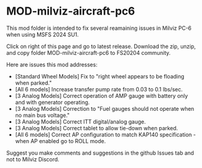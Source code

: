 # MOD-milviz-aircraft-pc6

This mod folder is intended to fix several reamaining issues in Milviz PC-6 when using MSFS 2024 SU1.

Click on right of this page and go to latest release. Download the zip, unzip, and copy folder MOD-milviz-aircraft-pc6 to FS20204 community.

Here are issues this mod addresses:

* [Standard Wheel Models]  Fix to "right wheel appears to be floading when parked."
* [All 6 models]  Increase transfer pump rate from 0.03 to 0.1 lbs/sec.
* [3 Analog Models] Correct operation of AMP gauge with battery only and with generator operating.
* [3 Analog Models] Correction to "Fuel gauges should not operate when no main bus voltage."
* [3 Analog Models] Correct ITT digital/analog gauge.
* [3 Analog Models] Correct tablet to allow tie-down when parked.
* [All 6 models] Correct AP configuration to match KAP140 specification - when AP enabled go to ROLL mode.

Suggest you make comments and suggestions in the github Issues tab and not to Milviz Discord.
